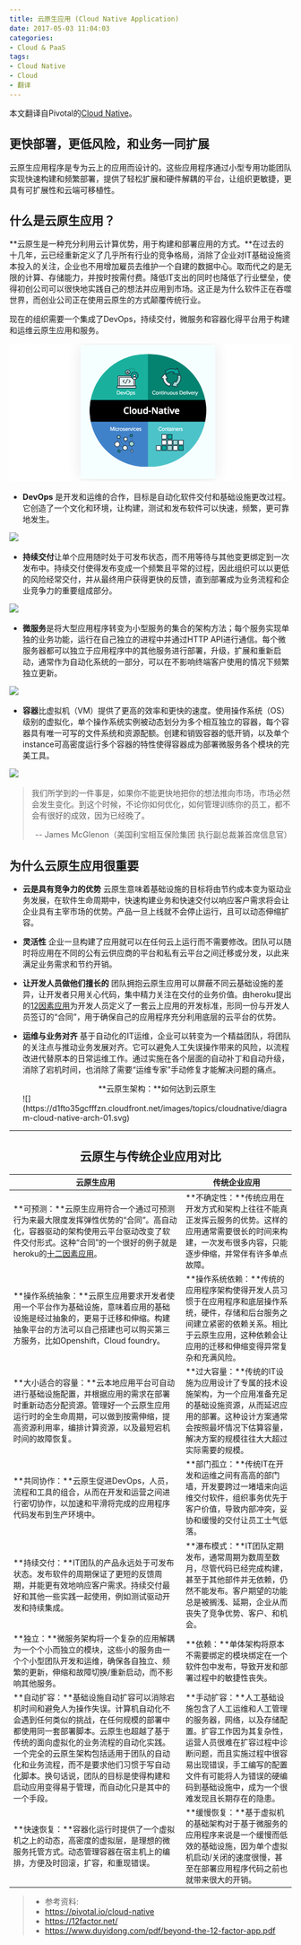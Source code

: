 ```yaml
---
title: 云原生应用 (Cloud Native Application)
date: 2017-05-03 11:04:03
categories:
- Cloud & PaaS
tags:
- Cloud Native
- Cloud
- 翻译
---
```


本文翻译自Pivotal的[Cloud Native](https://pivotal.io/cloud-native)。

##  更快部署，更低风险，和业务一同扩展

云原生应用程序是专为云上的应用而设计的。这些应用程序通过小型专用功能团队实现快速构建和频繁部署，提供了轻松扩展和硬件解耦的平台，让组织更敏捷，更具有可扩展性和云端可移植性。

## 什么是云原生应用？

**云原生是一种充分利用云计算优势，用于构建和部署应用的方式。**在过去的十几年，云已经重新定义了几乎所有行业的竞争格局，消除了企业对IT基础设施资本投入的关注，企业也不用增加雇员去维护一个自建的数据中心。取而代之的是无限的计算、存储能力，并按时按需付费。降低IT支出的同时也降低了行业壁垒，使得初创公司可以很快地实践自己的想法并应用到市场。这正是为什么软件正在吞噬世界，而创业公司正在使用云原生的方式颠覆传统行业。

现在的组织需要一个集成了DevOps，持续交付，微服务和容器化得平台用于构建和运维云原生应用和服务。

![](/images/Cloud_Native_With_four.png)

 - **DevOps** 是开发和运维的合作，目标是自动化软件交付和基础设施更改过程。它创造了一个文化和环境，让构建，测试和发布软件可以快速，频繁，更可靠地发生。

![](https://d1fto35gcfffzn.cloudfront.net/images/topics/cloudnative/infographic-devops.png)

 - **持续交付**让单个应用随时处于可发布状态，而不用等待与其他变更绑定到一次发布中。持续交付使得发布变成一个频繁且平常的过程，因此组织可以以更低的风险经常交付，并从最终用户获得更快的反馈，直到部署成为业务流程和企业竞争力的重要组成部分。

![](https://d1fto35gcfffzn.cloudfront.net/images/topics/cloudnative/infographic-cd.png)

 - **微服务**是将大型应用程序转变为小型服务的集合的架构方法；每个服务实现单独的业务功能，运行在自己独立的进程中并通过HTTP API进行通信。每个微服务器都可以独立于应用程序中的其他服务进行部署，升级，扩展和重新启动，通常作为自动化系统的一部分，可以在不影响终端客户使用的情况下频繁独立更新。

![](https://d1fto35gcfffzn.cloudfront.net/images/topics/cloudnative/infographic-microservices.png)

- **容器**比虚拟机（VM）提供了更高的效率和更快的速度。使用操作系统（OS）级别的虚拟化，单个操作系统实例被动态划分为多个相互独立的容器，每个容器具有唯一可写的文件系统和资源配额。创建和销毁容器的低开销，以及单个instance可高密度运行多个容器的特性使得容器成为部署微服务各个模块的完美工具。

![](https://d1fto35gcfffzn.cloudfront.net/images/topics/cloudnative/infographic-containers.png)

> 我们所学到的一件事是，如果你不能更快地把你的想法推向市场，市场必然会发生变化。到这个时候，不论你如何优化，如何管理训练你的员工，都不会有很好的成效，因为已经晚了。
> <p style="text-align:right">-- James McGlenon（美国利宝相互保险集团 执行副总裁兼首席信息官）</p>

## 为什么云原生应用很重要

- **云是具有竞争力的优势**
    云原生意味着基础设施的目标将由节约成本变为驱动业务发展，在软件生命周期中，快速构建业务和快速交付以响应客户需求将会让企业具有主宰市场的优势。产品一旦上线就不会停止运行，且可以动态伸缩扩容。

- **灵活性**
    企业一旦构建了应用就可以在任何云上运行而不需要修改。团队可以随时将应用在不同的公有云供应商的平台和私有云平台之间迁移或分发，以此来满足业务需求和节约开销。

- **让开发人员做他们擅长的**
    团队拥抱云原生应用可以屏蔽不同云基础设施的差异，让开发者只用关心代码，集中精力关注在交付的业务价值。由heroku提出的[12因素应用](https://12factor.net/zh_cn/)为开发人员定义了一套云上应用的开发标准，形同一份与开发人员签订的“合同”，用于确保自己的应用程序充分利用底层的云平台的优势。

- **运维与业务对齐**
    基于自动化的IT运维，企业可以转变为一个精益团队，将团队的关注点与推动业务发展对齐。它可以避免人工失误操作带来的风险，以流程改进代替原本的日常运维工作。通过实施在各个层面的自动补丁和自动升级，消除了宕机时间，也消除了需要“运维专家”手动修复才能解决问题的痛点。

    <center>**云原生架构：**如何达到云原生</center>
    ![](https://d1fto35gcfffzn.cloudfront.net/images/topics/cloudnative/diagram-cloud-native-arch-01.svg)

---

## <center>**云原生与传统企业应用对比**</center>

| <center>云原生应用</center>                   | <center>传统企业应用</center>                  |
| ---------------------------------------- | ---------------------------------------- |
| **可预测：**云原生应用符合一个通过可预测行为来最大限度发挥弹性优势的“合同”。高自动化，容器驱动的架构使用云平台驱动改变了软件交付形式。这种“合同”的一个很好的例子就是heroku的[十二因素应用](https://12factor.net/zh_cn/)。 | **不确定性：**传统应用在开发方式和架构上往往不能真正发挥云服务的优势。这样的应用通常需要很长的时间来构建，一次发布很多内容，只能逐步伸缩，并常伴有许多单点故障。 |
| **操作系统抽象：**云原生应用要求开发者使用一个平台作为基础设施，意味着应用的基础设施是经过抽象的，更易于迁移和伸缩。构建抽象平台的方法可以自己搭建也可以购买第三方服务，比如Openshift，Cloud foundry。 | **操作系统依赖：**传统的应用程序架构使得开发人员习惯于在应用程序和底层操作系统，硬件，存储和后台服务之间建立紧密的依赖关系。相比于云原生应用，这种依赖会让应用的迁移和伸缩变得异常复杂和充满风险。 |
| **大小适合的容量：**云本地应用平台可自动进行基础设施配置，并根据应用的需求在部署时重新动态分配资源。管理好一个云原生应用运行时的全生命周期，可以做到按需伸缩，提高资源利用率，编排计算资源，以及最短宕机时间的故障恢复。 | **过大容量：**传统的IT设施为应用设计了专属的技术设施架构，为一个应用准备充足的基础设施资源，从而延迟应用的部署。这种设计方案通常会按照最坏情况下估算容量，解决方案的规模往往大大超过实际需要的规模。 |
| **共同协作：**云原生促进DevOps，人员，流程和工具的组合，从而在开发和运营之间进行密切协作，以加速和平滑将完成的应用程序代码发布到生产环境中。 | **部门孤立：**传统IT在开发和运维之间有高高的部门墙，开发要跨过一堵墙来向运维交付软件，组织事务优先于客户价值，导致内部冲突，妥协和缓慢的交付让员工士气低落。 |
| **持续交付：**IT团队的产品永远处于可发布状态。发布软件的周期保证了更短的反馈周期，并能更有效地响应客户需求。持续交付最好和其他一些实践一起使用，例如测试驱动开发和持续集成。 | **瀑布模式：**IT团队定期发布，通常周期为数周至数月，尽管代码已经完成构建，甚至于其他部件并无依赖，仍然不能发布。客户期望的功能总是被搁浅、延期，企业从而丧失了竞争优势、客户、和机会。 |
| **独立：**微服务架构将一个复杂的应用解耦为一个个小而独立的模块，这些小的服务由一个个小型团队开发和运维，确保各自独立、频繁的更新，伸缩和故障切换/重新启动，而不影响其他服务。 | **依赖：**单体架构将原本不需要绑定的模块绑定在一个软件包中发布，导致开发和部署过程中的敏捷性丧失。 |
| **自动扩容：**基础设施自动扩容可以消除宕机时间和避免人为操作失误。计算机自动化不会遇到任何类似的挑战，在任何规模的部署中都使用同一套部署脚本。云原生也超越了基于传统的面向虚拟化的业务流程的自动化实践。一个完全的云原生架构包括适用于团队的自动化和业务流程，而不是要求他们习惯于写自动化脚本。换句话说，团队的目标是使得构建和启动应用变得易于管理，而自动化只是其中的一个手段。 | **手动扩容：**人工基础设施包含了人工运维和人工管理的服务器，网络，以及存储配置。扩容工作因为其复杂性，运营人员很难在扩容过程中诊断问题，而且实施过程中很容易出现错误，手工编写的配置文件有可能将人为错误的硬编码到基础设施中，成为一个很难发现且长期存在的隐患。 |
| **快速恢复：**容器化运行时提供了一个虚拟机之上的动态，高密度的虚拟层，是理想的微服务托管方式。动态管理容器在宿主机上的编排，方便及时回滚，扩容，和重现错误。 | **缓慢恢复：**基于虚拟机的基础架构对于基于微服务的应用程序来说是一个缓慢而低效的基础设施，因为单个虚拟机启动/关闭的速度很慢，甚至在部署应用程序代码之前也就带来很大的开销。 |


> * 参考资料:
> * <https://pivotal.io/cloud-native>
> * <https://12factor.net/>
> * <https://www.duyidong.com/pdf/beyond-the-12-factor-app.pdf>
